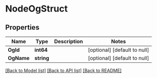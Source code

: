 # NodeOgStruct

## Properties
Name | Type | Description | Notes
------------ | ------------- | ------------- | -------------
**OgId** | **int64** |  | [optional] [default to null]
**OgName** | **string** |  | [optional] [default to null]

[[Back to Model list]](../README.md#documentation-for-models) [[Back to API list]](../README.md#documentation-for-api-endpoints) [[Back to README]](../README.md)


